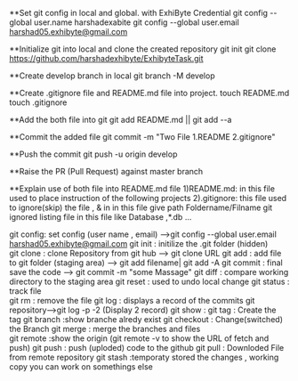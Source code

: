 **Set git config in local and global. with ExhiByte Credential
git config --global user.name harshadexabite
git config --global user.email harshad05.exhibyte@gmail.com


**Initialize git into local and clone the created repository 
git init
git clone https://github.com/harshadexhibyte/ExhibyteTask.git


**Create develop  branch in local
git branch -M develop


**Create .gitignore file and README.md file into project.
touch README.md
touch .gitignore


**Add the both file into git
git add README.md || git add --a


**Commit the added file
git commit -m "Two File 1.README 2.gitignore"


**Push the commit
git push -u origin develop


**Raise the PR (Pull Request) against master branch


**Explain use of both file into  README.md file
1)README.md: in this file used to place instruction of the following projects
2).gitignore: this file used to ignore(skip) the file , & in in this file give path Foldername/Filname git ignored listing file in this file like Database ,*.db ...


git config: set config (user name , email)               -->git config --global user.email harshad05.exhibyte@gmail.com
git init : initilize the .git folder (hidden)           
git clone : clone Repository from git hub                --> git clone URL 
git add : add file to git folder  (staging area)         --> git add filename| git add -A
git commit : final save the code                         --> git commit -m "some Massage"
git diff : compare working directory to the staging area
git reset : used to undo local change 
git status : track file                                  
git rm : remove the file
git log : displays a record of the commits git repository-->git log -p -2 (Display 2 record)
git show :
git tag : Create the tag 
git branch :show branche alredy exist 
git checkout : Change(switched) the Branch 
git merge : merge the branches and files  
git remote :show the origin (git remote -v to show the URL of fetch and push)
git push : push (uploded) code to the github 
git pull : Downloded File from remote repository 
git stash :temporaty stored the changes , working copy you can work on somethings else



